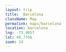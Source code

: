 ```yaml
---
layout: trip
title:  Barcelona
className: Map
permalink: maps/barcelona
location: barcelona
lng: -73.9857
lat: 40.7356
zoom: 14
---
```

